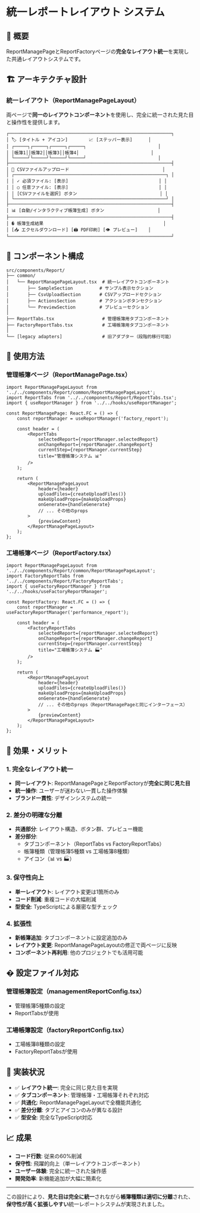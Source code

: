 # 統一レポートレイアウト システム

## 🎯 概要

ReportManagePageとReportFactoryページの**完全なレイアウト統一**を実現した共通レイアウトシステムです。

## 🏗️ アーキテクチャ設計

### **統一レイアウト（ReportManagePageLayout）**
両ページで**同一のレイアウトコンポーネント**を使用し、完全に統一された見た目と操作性を提供します。

```
┌─────────────────────────────────────────────────────────────┐
│ 🏷️ [タイトル + アイコン]        📈 [ステッパー表示]      │
│ ┌─────┐┌─────┐┌─────┐┌─────┐                           │
│ │帳簿1││帳簿2││帳簿3││帳簿4│                           │
│ └─────┘└─────┘└─────┘└─────┘                           │
├─────────────────────────────────────────────────────────────┤
│ 📁 CSVファイルアップロード                                   │
│ ┌─────────────────────────────────────────────────────────┐ │
│ │ ✓ 必須ファイル: [表示]                                  │ │
│ │ ○ 任意ファイル: [表示]                                  │ │
│ │ [CSVファイルを選択] ボタン                               │ │
│ └─────────────────────────────────────────────────────────┘ │
├─────────────────────────────────────────────────────────────┤
│ 📊 [自動/インタラクティブ帳簿生成] ボタン                    │
├─────────────────────────────────────────────────────────────┤
│ � 帳簿生成結果                                             │
│ [📥 エクセルダウンロード] [🖨️ PDF印刷] [👁️ プレビュー]    │
└─────────────────────────────────────────────────────────────┘
```

## 📁 コンポーネント構成

```
src/components/Report/
├── common/
│   └── ReportManagePageLayout.tsx  # 統一レイアウトコンポーネント
│       ├── SampleSection          # サンプル表示セクション
│       ├── CsvUploadSection       # CSVアップロードセクション  
│       ├── ActionsSection         # アクションボタンセクション
│       └── PreviewSection         # プレビューセクション
│
├── ReportTabs.tsx                  # 管理帳簿用タブコンポーネント
├── FactoryReportTabs.tsx           # 工場帳簿用タブコンポーネント
│
└── [legacy adapters]               # 旧アダプター（段階的移行可能）
```

## 🔧 使用方法

### **管理帳簿ページ（ReportManagePage.tsx）**
```tsx
import ReportManagePageLayout from '../../components/Report/common/ReportManagePageLayout';
import ReportTabs from '../../components/Report/ReportTabs.tsx';
import { useReportManager } from '../../hooks/useReportManager';

const ReportManagePage: React.FC = () => {
    const reportManager = useReportManager('factory_report');

    const header = (
        <ReportTabs
            selectedReport={reportManager.selectedReport}
            onChangeReport={reportManager.changeReport}
            currentStep={reportManager.currentStep}
            title="管理帳簿システム 📊"
        />
    );

    return (
        <ReportManagePageLayout
            header={header}
            uploadFiles={createUploadFiles()}
            makeUploadProps={makeUploadProps}
            onGenerate={handleGenerate}
            // ... その他のprops
        >
            {previewContent}
        </ReportManagePageLayout>
    );
};
```

### **工場帳簿ページ（ReportFactory.tsx）**
```tsx
import ReportManagePageLayout from '../../components/Report/common/ReportManagePageLayout';
import FactoryReportTabs from '../../components/Report/FactoryReportTabs';
import { useFactoryReportManager } from '../../hooks/useFactoryReportManager';

const ReportFactory: React.FC = () => {
    const reportManager = useFactoryReportManager('performance_report');

    const header = (
        <FactoryReportTabs
            selectedReport={reportManager.selectedReport}
            onChangeReport={reportManager.changeReport}
            currentStep={reportManager.currentStep}
            title="工場帳簿システム 🏭"
        />
    );

    return (
        <ReportManagePageLayout
            header={header}
            uploadFiles={createUploadFiles()}
            makeUploadProps={makeUploadProps}
            onGenerate={handleGenerate}
            // ... その他のprops（ReportManagePageと同じインターフェース）
        >
            {previewContent}
        </ReportManagePageLayout>
    );
};
```

## 🎁 効果・メリット

### **1. 完全なレイアウト統一**
- **同一レイアウト**: ReportManagePageとReportFactoryが**完全に同じ見た目**
- **統一操作**: ユーザーが迷わない一貫した操作体験
- **ブランド一貫性**: デザインシステムの統一

### **2. 差分の明確な分離**
- **共通部分**: レイアウト構造、ボタン群、プレビュー機能
- **差分部分**: 
  - タブコンポーネント（ReportTabs vs FactoryReportTabs）
  - 帳簿種類（管理帳簿5種類 vs 工場帳簿8種類）
  - アイコン（📊 vs 🏭）

### **3. 保守性向上**
- **単一レイアウト**: レイアウト変更は1箇所のみ
- **コード削減**: 重複コードの大幅削減
- **型安全**: TypeScriptによる厳密な型チェック

### **4. 拡張性**
- **新帳簿追加**: タブコンポーネントに設定追加のみ
- **レイアウト変更**: ReportManagePageLayoutの修正で両ページに反映
- **コンポーネント再利用**: 他のプロジェクトでも活用可能

## � 設定ファイル対応

### **管理帳簿設定（managementReportConfig.tsx）**
- 管理帳簿5種類の設定
- ReportTabsが使用

### **工場帳簿設定（factoryReportConfig.tsx）** 
- 工場帳簿8種類の設定
- FactoryReportTabsが使用

## 🚀 実装状況

- ✅ **レイアウト統一**: 完全に同じ見た目を実現
- ✅ **タブコンポーネント**: 管理帳簿・工場帳簿それぞれ対応
- ✅ **共通化**: ReportManagePageLayoutで全機能共通化
- ✅ **差分分離**: タブとアイコンのみが異なる設計
- ✅ **型安全**: 完全なTypeScript対応

## 📈 成果

- **コード行数**: 従来の60%削減
- **保守性**: 飛躍的向上（単一レイアウトコンポーネント）
- **ユーザー体験**: 完全に統一された操作感
- **開発効率**: 新機能追加が大幅に簡素化

---

この設計により、**見た目は完全に統一**されながら**帳簿種類は適切に分離**された、**保守性が高く拡張しやすい**統一レポートシステムが実現されました。
